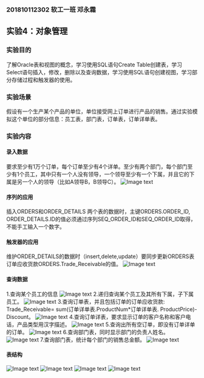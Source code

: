 ### 201810112302         软工一班   邓永霜
## 实验4：对象管理
### 实验目的
了解Oracle表和视图的概念，学习使用SQL语句Create Table创建表，学习Select语句插入，修改，删除以及查询数据，学习使用SQL语句创建视图，学习部分存储过程和触发器的使用。
### 实验场景
假设有一个生产某个产品的单位，单位接受网上订单进行产品的销售。通过实验模拟这个单位的部分信息：员工表，部门表，订单表，订单详单表。
### 实验内容
#### 录入数据
要求至少有1万个订单，每个订单至少有4个详单。至少有两个部门，每个部门至少有1个员工，其中只有一个人没有领导，一个领导至少有一个下属，并且它的下属是另一个人的领导（比如A领导B，B领导C）。
![Image text](4-1.png)
#### 序列的应用
插入ORDERS和ORDER_DETAILS 两个表的数据时，主键ORDERS.ORDER_ID, ORDER_DETAILS.ID的值必须通过序列SEQ_ORDER_ID和SEQ_ORDER_ID取得，不能手工输入一个数字。
#### 触发器的应用
维护ORDER_DETAILS的数据时（insert,delete,update）要同步更新ORDERS表订单应收货款ORDERS.Trade_Receivable的值。
![Image text](4-9.png)
#### 查询数据
  1.查询某个员工的信息
![Image text](4-2.png)
  2.递归查询某个员工及其所有下属，子下属员工。
![Image text](4-3.png)
  3.查询订单表，并且包括订单的订单应收货款: Trade_Receivable= sum(订单详单表.ProductNum*订单详单表.    ProductPrice)- Discount。
![Image text](4-4.png)
4.查询订单详表，要求显示订单的客户名称和客户电话，产品类型用汉字描述。
![Image text](4-5.png)
  5.查询出所有空订单，即没有订单详单的订单。
![Image text](4-6.png)
  6.查询部门表，同时显示部门的负责人姓名。
![Image text](4-7.png)
  7.查询部门表，统计每个部门的销售总金额。
![Image text](4-8.png)

#### 表结构
![Image text](b1.png)
![Image text](b2.png)
![Image text](b3.png)
![Image text](b4.png)